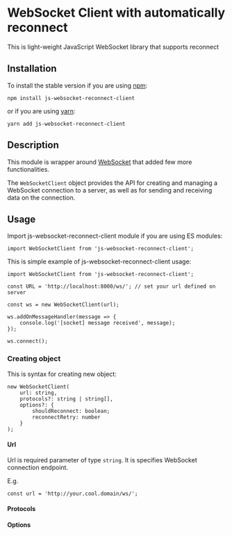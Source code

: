 # WebSocket Client with automatically reconnect

This is light-weight JavaScript WebSocket library that supports reconnect

## Installation

To install the stable version if you are using [npm](https://www.npmjs.com/):

`npm install js-websocket-reconnect-client`

or if you are using [yarn](https://yarnpkg.com/):

`yarn add js-websocket-reconnect-client`

## Description

This module is wrapper around [WebSocket](hhttps://developer.mozilla.org/en-US/docs/Web/API/WebSocket) that added few more functionalities.

The `WebSocketClient` object provides the API for creating and managing a WebSocket connection to a server, as well as for sending and receiving data on the connection.

## Usage

Import js-websocket-reconnect-client module if you are using ES modules:

`import WebSocketClient from 'js-websocket-reconnect-client';`

This is simple example of js-websocket-reconnect-client usage:

```
import WebSocketClient from 'js-websocket-reconnect-client';

const URL = 'http://localhost:8000/ws/'; // set your url defined on server

const ws = new WebSocketClient(url);

ws.addOnMessageHandler(message => {
    console.log('[socket] message received', message);
});

ws.connect();
```

### Creating object

This is syntax for creating new object:

```
new WebSocketClient(
    url: string,
    protocols?: string | string[],
    options?: {
        shouldReconnect: boolean;
        reconnectRetry: number
    }
);
```

#### Url

Url is required parameter of type `string`.
It is specifies WebSocket connection endpoint.

E.g.

`const url = 'http://your.cool.domain/ws/';`

#### Protocols

#### Options
